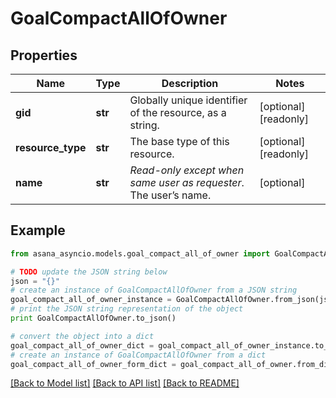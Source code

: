# GoalCompactAllOfOwner


## Properties

Name | Type | Description | Notes
------------ | ------------- | ------------- | -------------
**gid** | **str** | Globally unique identifier of the resource, as a string. | [optional] [readonly] 
**resource_type** | **str** | The base type of this resource. | [optional] [readonly] 
**name** | **str** | *Read-only except when same user as requester*. The user’s name. | [optional] 

## Example

```python
from asana_asyncio.models.goal_compact_all_of_owner import GoalCompactAllOfOwner

# TODO update the JSON string below
json = "{}"
# create an instance of GoalCompactAllOfOwner from a JSON string
goal_compact_all_of_owner_instance = GoalCompactAllOfOwner.from_json(json)
# print the JSON string representation of the object
print GoalCompactAllOfOwner.to_json()

# convert the object into a dict
goal_compact_all_of_owner_dict = goal_compact_all_of_owner_instance.to_dict()
# create an instance of GoalCompactAllOfOwner from a dict
goal_compact_all_of_owner_form_dict = goal_compact_all_of_owner.from_dict(goal_compact_all_of_owner_dict)
```
[[Back to Model list]](../README.md#documentation-for-models) [[Back to API list]](../README.md#documentation-for-api-endpoints) [[Back to README]](../README.md)


